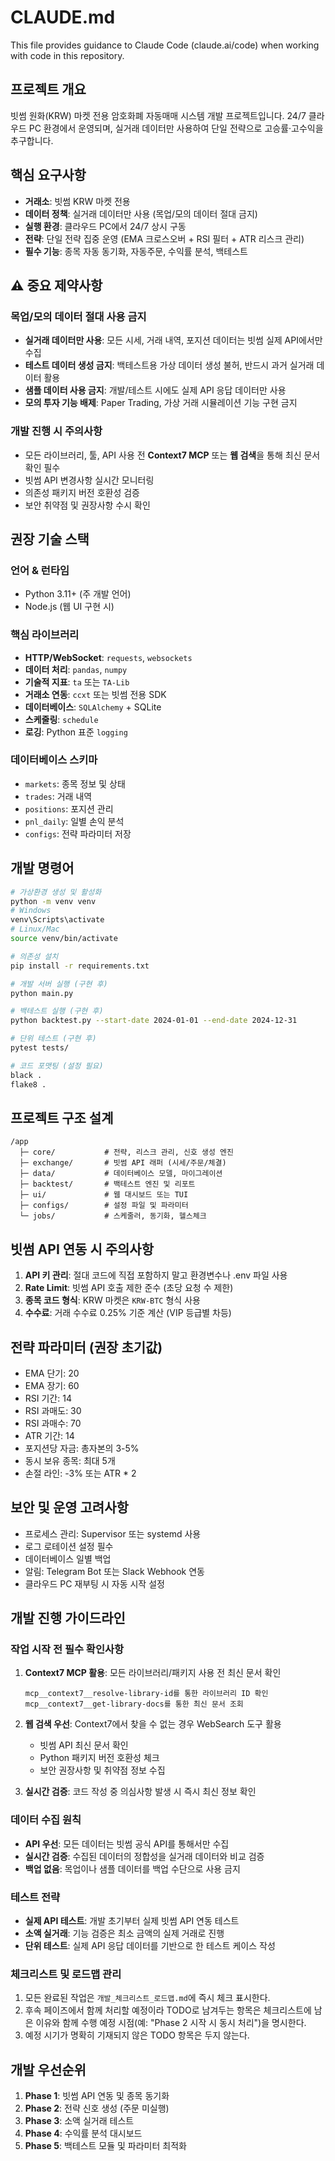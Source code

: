 # CLAUDE.md

This file provides guidance to Claude Code (claude.ai/code) when working with code in this repository.

## 프로젝트 개요

빗썸 원화(KRW) 마켓 전용 암호화폐 자동매매 시스템 개발 프로젝트입니다. 24/7 클라우드 PC 환경에서 운영되며, 실거래 데이터만 사용하여 단일 전략으로 고승률·고수익을 추구합니다.

## 핵심 요구사항

- **거래소**: 빗썸 KRW 마켓 전용
- **데이터 정책**: 실거래 데이터만 사용 (목업/모의 데이터 절대 금지)
- **실행 환경**: 클라우드 PC에서 24/7 상시 구동
- **전략**: 단일 전략 집중 운영 (EMA 크로스오버 + RSI 필터 + ATR 리스크 관리)
- **필수 기능**: 종목 자동 동기화, 자동주문, 수익률 분석, 백테스트

## ⚠️ 중요 제약사항

### 목업/모의 데이터 절대 사용 금지
- **실거래 데이터만 사용**: 모든 시세, 거래 내역, 포지션 데이터는 빗썸 실제 API에서만 수집
- **테스트 데이터 생성 금지**: 백테스트용 가상 데이터 생성 불허, 반드시 과거 실거래 데이터 활용
- **샘플 데이터 사용 금지**: 개발/테스트 시에도 실제 API 응답 데이터만 사용
- **모의 투자 기능 배제**: Paper Trading, 가상 거래 시뮬레이션 기능 구현 금지

### 개발 진행 시 주의사항
- 모든 라이브러리, 툴, API 사용 전 **Context7 MCP** 또는 **웹 검색**을 통해 최신 문서 확인 필수
- 빗썸 API 변경사항 실시간 모니터링
- 의존성 패키지 버전 호환성 검증
- 보안 취약점 및 권장사항 수시 확인

## 권장 기술 스택

### 언어 & 런타임
- Python 3.11+ (주 개발 언어)
- Node.js (웹 UI 구현 시)

### 핵심 라이브러리
- **HTTP/WebSocket**: `requests`, `websockets`
- **데이터 처리**: `pandas`, `numpy`
- **기술적 지표**: `ta` 또는 `TA-Lib`
- **거래소 연동**: `ccxt` 또는 빗썸 전용 SDK
- **데이터베이스**: `SQLAlchemy` + SQLite
- **스케줄링**: `schedule`
- **로깅**: Python 표준 `logging`

### 데이터베이스 스키마
- `markets`: 종목 정보 및 상태
- `trades`: 거래 내역
- `positions`: 포지션 관리
- `pnl_daily`: 일별 손익 분석
- `configs`: 전략 파라미터 저장

## 개발 명령어

```bash
# 가상환경 생성 및 활성화
python -m venv venv
# Windows
venv\Scripts\activate
# Linux/Mac
source venv/bin/activate

# 의존성 설치
pip install -r requirements.txt

# 개발 서버 실행 (구현 후)
python main.py

# 백테스트 실행 (구현 후)
python backtest.py --start-date 2024-01-01 --end-date 2024-12-31

# 단위 테스트 (구현 후)
pytest tests/

# 코드 포맷팅 (설정 필요)
black .
flake8 .
```

## 프로젝트 구조 설계

```
/app
  ├─ core/           # 전략, 리스크 관리, 신호 생성 엔진
  ├─ exchange/       # 빗썸 API 래퍼 (시세/주문/체결)
  ├─ data/           # 데이터베이스 모델, 마이그레이션
  ├─ backtest/       # 백테스트 엔진 및 리포트
  ├─ ui/             # 웹 대시보드 또는 TUI
  ├─ configs/        # 설정 파일 및 파라미터
  └─ jobs/           # 스케줄러, 동기화, 헬스체크
```

## 빗썸 API 연동 시 주의사항

1. **API 키 관리**: 절대 코드에 직접 포함하지 말고 환경변수나 .env 파일 사용
2. **Rate Limit**: 빗썸 API 호출 제한 준수 (초당 요청 수 제한)
3. **종목 코드 형식**: KRW 마켓은 `KRW-BTC` 형식 사용
4. **수수료**: 거래 수수료 0.25% 기준 계산 (VIP 등급별 차등)

## 전략 파라미터 (권장 초기값)

- EMA 단기: 20
- EMA 장기: 60
- RSI 기간: 14
- RSI 과매도: 30
- RSI 과매수: 70
- ATR 기간: 14
- 포지션당 자금: 총자본의 3-5%
- 동시 보유 종목: 최대 5개
- 손절 라인: -3% 또는 ATR * 2

## 보안 및 운영 고려사항

- 프로세스 관리: Supervisor 또는 systemd 사용
- 로그 로테이션 설정 필수
- 데이터베이스 일별 백업
- 알림: Telegram Bot 또는 Slack Webhook 연동
- 클라우드 PC 재부팅 시 자동 시작 설정

## 개발 진행 가이드라인

### 작업 시작 전 필수 확인사항
1. **Context7 MCP 활용**: 모든 라이브러리/패키지 사용 전 최신 문서 확인
   ```
   mcp__context7__resolve-library-id를 통한 라이브러리 ID 확인
   mcp__context7__get-library-docs를 통한 최신 문서 조회
   ```

2. **웹 검색 우선**: Context7에서 찾을 수 없는 경우 WebSearch 도구 활용
   - 빗썸 API 최신 문서 확인
   - Python 패키지 버전 호환성 체크
   - 보안 권장사항 및 취약점 정보 수집

3. **실시간 검증**: 코드 작성 중 의심사항 발생 시 즉시 최신 정보 확인

### 데이터 수집 원칙
- **API 우선**: 모든 데이터는 빗썸 공식 API를 통해서만 수집
- **실시간 검증**: 수집된 데이터의 정합성을 실거래 데이터와 비교 검증
- **백업 없음**: 목업이나 샘플 데이터를 백업 수단으로 사용 금지

### 테스트 전략
- **실제 API 테스트**: 개발 초기부터 실제 빗썸 API 연동 테스트
- **소액 실거래**: 기능 검증은 최소 금액의 실제 거래로 진행
- **단위 테스트**: 실제 API 응답 데이터를 기반으로 한 테스트 케이스 작성

### 체크리스트 및 로드맵 관리
1. 모든 완료된 작업은 `개발_체크리스트_로드맵.md`에 즉시 체크 표시한다.
2. 후속 페이즈에서 함께 처리할 예정이라 TODO로 남겨두는 항목은 체크리스트에 남은 이유와 함께 수행 예정 시점(예: "Phase 2 시작 시 동시 처리")을 명시한다.
3. 예정 시기가 명확히 기재되지 않은 TODO 항목은 두지 않는다.

## 개발 우선순위

1. **Phase 1**: 빗썸 API 연동 및 종목 동기화
2. **Phase 2**: 전략 신호 생성 (주문 미실행)
3. **Phase 3**: 소액 실거래 테스트
4. **Phase 4**: 수익률 분석 대시보드
5. **Phase 5**: 백테스트 모듈 및 파라미터 최적화